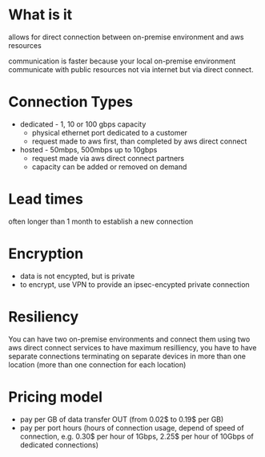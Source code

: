 # What is it
allows for direct connection between on-premise environment and aws resources

communication is faster because your local on-premise environment communicate with public resources not via internet but via direct connect.

# Connection Types
* dedicated - 1, 10 or 100 gbps capacity
  * physical ethernet port dedicated to a customer
  * request made to aws first, than completed by aws direct connect
* hosted - 50mbps, 500mbps up to 10gbps
  * request made via aws direct connect partners
  * capacity can be added or removed on demand

# Lead times
often longer than 1 month to establish a new connection

# Encryption
* data is not encypted, but is private
* to encrypt, use VPN to provide an ipsec-encypted private connection

# Resiliency
You can have two on-premise environments and connect them using two aws direct connect services
to have maximum resilliency, you have to have separate connections terminating on separate devices in more than one location (more than one connection for each location)

# Pricing model
* pay per GB of data transfer OUT (from 0.02$ to 0.19$ per GB)
* pay per port hours (hours of connection usage, depend of speed of connection, e.g. 0.30$ per hour of 1Gbps, 2.25$ per hour of 10Gbps of dedicated connections)